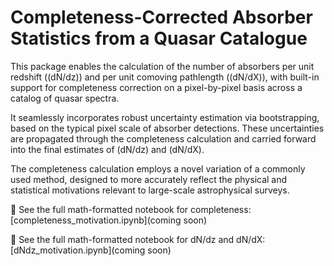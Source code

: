 # Completeness-Corrected Absorber Statistics from a Quasar Catalogue

This package enables the calculation of the number of absorbers per unit redshift (\(dN/dz\)) and per unit comoving pathlength (\(dN/dX\)), with built-in support for completeness correction on a pixel-by-pixel basis across a catalog of quasar spectra.

It seamlessly incorporates robust uncertainty estimation via bootstrapping, based on the typical pixel scale of absorber detections. These uncertainties are propagated through the completeness calculation and carried forward into the final estimates of \(dN/dz\) and \(dN/dX\).

The completeness calculation employs a novel variation of a commonly used method, designed to more accurately reflect the physical and statistical motivations relevant to large-scale astrophysical surveys.






📘 See the full math-formatted notebook for completeness: [completeness_motivation.ipynb](coming soon)

📘 See the full math-formatted notebook for dN/dz and dN/dX: [dNdz_motivation.ipynb](coming  soon)



